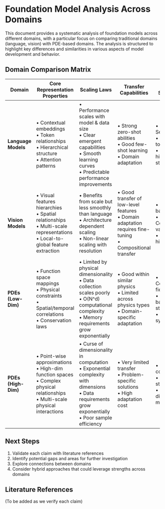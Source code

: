 # Foundation Model Analysis Across Domains

This document provides a systematic analysis of foundation models across different domains, with a particular focus on comparing traditional domains (language, vision) with PDE-based domains. The analysis is structured to highlight key differences and similarities in various aspects of model development and behavior.

## Domain Comparison Matrix

| Domain              | Core Representation Properties                                                                                                       | Scaling Laws                                                                                                                                               | Transfer Capabilities                                                                                         | Data Structure                                                               | Self-Supervision Paradigms                                                              |
| ------------------- | ------------------------------------------------------------------------------------------------------------------------------------ | ---------------------------------------------------------------------------------------------------------------------------------------------------------- | ------------------------------------------------------------------------------------------------------------- | ---------------------------------------------------------------------------- | --------------------------------------------------------------------------------------- |
| **Language Models** | • Contextual embeddings<br>• Token relationships<br>• Hierarchical structure<br>• Attention patterns                                 | • Performance scales with model & data size<br>• Clear emergent capabilities<br>• Smooth learning curves<br>• Predictable performance improvements         | • Strong zero-shot abilities<br>• Good few-shot learning<br>• Domain adaptation                               | • Sequential<br>• Discrete tokens<br>• Clear hierarchical structure          | • Next token prediction<br>• Masked language modeling<br>• Contrastive learning         |
| **Vision Models**   | • Visual features hierarchies<br>• Spatial relationships<br>• Multi-scale representations<br>• Local-to-global feature extraction    | • Benefits from scale but less smoothly than language<br>• Architecture dependent scaling<br>• Non-linear scaling with resolution                          | • Good transfer of low-level features<br>• Domain adaptation requires fine-tuning<br>• Compositional transfer | • Grid-based<br>• Continuous values<br>• Spatial hierarchies                 | • Masked image modeling<br>• Contrastive learning<br>• Image reconstruction             |
| **PDEs (Low-Dim)**  | • Function space mappings<br>• Physical constraints<br>• Spatial/temporal correlations<br>• Conservation laws                        | • Limited by physical dimensionality<br>• Data collection scales poorly<br>• O(N^d) computational complexity<br>• Memory requirements grow exponentially   | • Good within similar physics<br>• Limited across physics types<br>• Domain-specific adaptation               | • Continuous fields<br>• Physics-based structure<br>• Clear symmetries       | • Physics-informed losses<br>• Solution reconstruction<br>• Operator learning           |
| **PDEs (High-Dim)** | • Point-wise approximations<br>• High-dim function spaces<br>• Complex physical relationships<br>• Multi-scale physical interactions | • Curse of dimensionality in computation<br>• Exponential complexity with dimensions<br>• Data requirements grow exponentially<br>• Poor sample efficiency | • Very limited transfer<br>• Problem-specific solutions<br>• High adaptation cost                             | • Complex coupling<br>• Less clear structure<br>• High-dimensional manifolds | • Individual point fitting<br>• Local physics constraints<br>• Limited self-supervision |

## Next Steps

1. Validate each claim with literature references
2. Identify potential gaps and areas for further investigation
3. Explore connections between domains
4. Consider hybrid approaches that could leverage strengths across domains

## Literature References

(To be added as we verify each claim)

